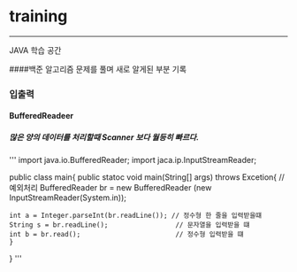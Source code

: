# training

* * *

JAVA 학습 공간 

####백준 알고리즘 문제를 풀며 새로 알게된 부분 기록

### 입출력

#### BufferedReadeer   

##### 많은 양의 데이터를 처리할때 Scanner 보다 월등히 빠르다.   

'''
import java.io.BufferedReader;
import jaca.ip.InputStreamReader;

public class main{
  public statoc void main(String[] args) throws Excetion{  //예외처리
    BufferedReader br = new BufferedReader (new InputStreamReader(System.in));
    
    int a = Integer.parseInt(br.readLine()); // 정수형 한 줄을 입력받을떄
    String s = br.readLine();                 // 문자열을 입력받을 떄
    int b = br.read();                        // 정수형 입력받을 떄
    }
}
'''    
   
